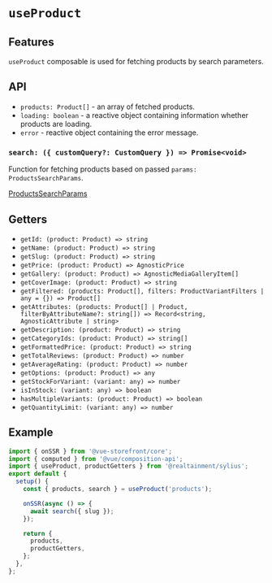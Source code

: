 # `useProduct`

## Features

`useProduct` composable is used for fetching products by search parameters.

## API

- `products: Product[]` - an array of fetched products.
- `loading: boolean` - a reactive object containing information whether products are loading.
- `error` - reactive object containing the error message.

### `search: ({ customQuery?: CustomQuery }) => Promise<void>`

Function for fetching products based on passed `params: ProductsSearchParams`.

[ProductsSearchParams](https://docs.vuestorefront.io/v2/reference/api/core.productssearchparams.html)

## Getters

- `getId: (product: Product) => string`
- `getName: (product: Product) => string`
- `getSlug: (product: Product) => string`
- `getPrice: (product: Product) => AgnosticPrice`
- `getGallery: (product: Product) => AgnosticMediaGalleryItem[]`
- `getCoverImage: (product: Product) => string`
- `getFiltered: (products: Product[], filters: ProductVariantFilters | any = {}) => Product[]`
- `getAttributes: (products: Product[] | Product, filterByAttributeName?: string[]) => Record<string, AgnosticAttribute | string>`
- `getDescription: (product: Product) => string`
- `getCategoryIds: (product: Product) => string[]`
- `getFormattedPrice: (product: Product) => string`
- `getTotalReviews: (product: Product) => number`
- `getAverageRating: (product: Product) => number`
- `getOptions: (product: Product) => any`
- `getStockForVariant: (variant: any) => number`
- `isInStock: (variant: any) => boolean`
- `hasMultipleVariants: (product: Product) => boolean`
- `getQuantityLimit: (variant: any) => number`

## Example

```js
import { onSSR } from '@vue-storefront/core';
import { computed } from '@vue/composition-api';
import { useProduct, productGetters } from '@realtainment/sylius';
export default {
  setup() {
    const { products, search } = useProduct('products');

    onSSR(async () => {
      await search({ slug });
    });

    return {
      products,
      productGetters,
    };
  },
};
```
